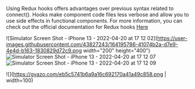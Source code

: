 Using Redux hooks offers advantages over previous syntax related to connect(). Hooks make component code files less verbose and allow you to use side effects in functional components. For more information, you can check out the official documentation for Redux hooks [Here](https://react-redux.js.org/api/hooks)

![Simulator Screen Shot - iPhone 13 - 2022-04-20 at 17 12 02](https://user-images.githubusercontent.com/43827243/164195786-41074b2a-d7e9-4e4d-b163-1830829d72c9.png width="200" height="400")![Simulator Screen Shot - iPhone 13 - 2022-04-20 at 17 12 07](https://user-images.githubusercontent.com/43827243/164195804-da1cc379-ba6f-4016-a02b-0381cfb82dc5.png)
![Simulator Screen Shot - iPhone 13 - 2022-04-20 at 17 12 09](https://user-images.githubusercontent.com/43827243/164196123-ed96c136-4dfa-458e-95ba-2f89adefa2ef.png)

![](https://gyazo.com/eb5c5741b6a9a16c692170a41a49c858.png | width=100)
